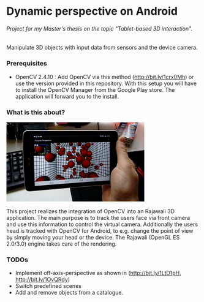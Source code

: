 Dynamic perspective on Android
==============================

###### Project for my Master's thesis on the topic "Tablet-based 3D interaction".
Manipulate 3D objects with input data from sensors and the device camera.

### Prerequisites

* OpenCV 2.4.10 : Add OpenCV via this method (http://bit.ly/1crx0Mh) or use the version provided in this repository. With this setup you will have to install the OpenCV Manager from the Google Play store. The application will forward you to the install.

### What is this about?

![Showcase](resources/showcase.gif "What this project looks like in action.")

This project realizes the integration of OpenCV into an Rajawali 3D application. The main purpose is to track the users face via front camera and use this information to control the virtual camera.
Additionally the users head is tracked with OpenCV for Android, to e.g. change the point of view by simply moving your head or the device.
The Rajawali (OpenGL ES 2.0/3.0) engine takes care of the rendering.

### TODOs

* Implement off-axis-perspective as shown in (http://bit.ly/1LtD1pH, http://bit.ly/1OvQRdy)
* Switch predefined scenes
* Add and remove objects from a catalogue.